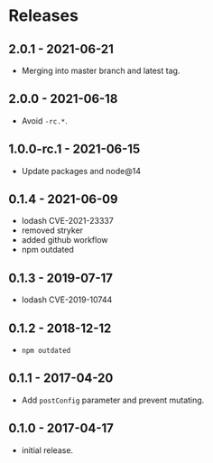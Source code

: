 # Releases

## 2.0.1 - 2021-06-21

- Merging into master branch and latest tag.

## 2.0.0 - 2021-06-18

- Avoid `-rc.*`.

## 1.0.0-rc.1 - 2021-06-15

- Update packages and node@14

## 0.1.4 - 2021-06-09

- lodash CVE-2021-23337
- removed stryker
- added github workflow
- npm outdated

## 0.1.3 - 2019-07-17

- lodash CVE-2019-10744

## 0.1.2 - 2018-12-12

- `npm outdated`

## 0.1.1 - 2017-04-20

- Add `postConfig` parameter and prevent mutating.

## 0.1.0 - 2017-04-17

- initial release.
